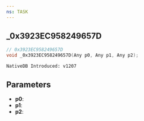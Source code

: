 ```yaml
---
ns: TASK
---
```

## _0x3923EC958249657D

```c
// 0x3923EC958249657D
void _0x3923EC958249657D(Any p0, Any p1, Any p2);
```

```
NativeDB Introduced: v1207
```

## Parameters
* **p0**:
* **p1**:
* **p2**:
